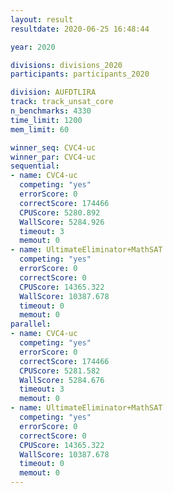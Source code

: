 ```yaml
---
layout: result
resultdate: 2020-06-25 16:48:44

year: 2020

divisions: divisions_2020
participants: participants_2020

division: AUFDTLIRA
track: track_unsat_core
n_benchmarks: 4330
time_limit: 1200
mem_limit: 60

winner_seq: CVC4-uc
winner_par: CVC4-uc
sequential:
- name: CVC4-uc
  competing: "yes"
  errorScore: 0
  correctScore: 174466
  CPUScore: 5280.892
  WallScore: 5284.926
  timeout: 3
  memout: 0
- name: UltimateEliminator+MathSAT
  competing: "yes"
  errorScore: 0
  correctScore: 0
  CPUScore: 14365.322
  WallScore: 10387.678
  timeout: 0
  memout: 0
parallel:
- name: CVC4-uc
  competing: "yes"
  errorScore: 0
  correctScore: 174466
  CPUScore: 5281.582
  WallScore: 5284.676
  timeout: 3
  memout: 0
- name: UltimateEliminator+MathSAT
  competing: "yes"
  errorScore: 0
  correctScore: 0
  CPUScore: 14365.322
  WallScore: 10387.678
  timeout: 0
  memout: 0
---
```

